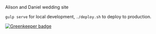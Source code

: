 Alison and Daniel wedding site

`gulp serve` for local development, `./deploy.sh` to deploy to production.


[![Greenkeeper badge](https://badges.greenkeeper.io/Daniel15/wedding-site.svg)](https://greenkeeper.io/)